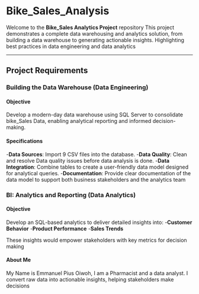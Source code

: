 # Bike_Sales_Analysis

Welcome to the **Bike_Sales Analytics Project** repository 
This project demonstrates a complete data warehousing and analytics solution, from building a data warehouse to generating actionable insights. Highlighting best practices in data engineering and data analytics

----

## Project Requirements

### Building the Data Warehouse (Data Engineering)

#### Objective
Develop a modern-day data warehouse using SQL Server to consolidate bike_Sales Data, enabling analytical reporting and informed decision-making.

#### Specifications
-**Data Sources**: Import 9 CSV files into the database.
-**Data Quality**: Clean and resolve Data quality issues before data analysis is done.
-**Data Integration**: Combine tables to create a user-friendly data model designed for analytical queries.
-**Documentation**: Provide clear documentation of the data model to support both business stakeholders and the analytics team

### BI: Analytics and Reporting (Data Analytics)

#### Objective
Develop an SQL-based analytics to deliver detailed insights into:
-**Customer Behavior**
-**Product Performance**
-**Sales Trends**

These insights would empower stakeholders with key metrics for decision making

#### About Me
My Name is Emmanuel Pius Oiwoh, I am a Pharmacist and a data analyst. I convert raw data into actionable insights, helping stakeholders make decisions

